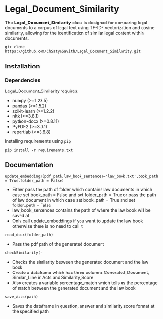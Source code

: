 # Legal_Document_Similarity
The **Legal_Document_Similarity** class is designed for comparing legal documents to a corpus of legal text using TF-IDF vectorization and cosine similarity, allowing for the identification of similar legal content within documents.
````
git clone https://github.com/ChSatyaSavith/Legal_Document_Similarity.git
````
## Installation
### Dependencies
Legal_Document_Similarity requires:
- numpy (>=1.23.5)
- pandas (>=1.5.2)
- scikit-learn (>=1.2.2)
- nltk (>=3.8.1)
- python-docx (>=0.8.11)
- PyPDF2 (>=3.0.1)
- reportlab (>=3.6.8)

Installing requirements using ``pip``

    pip install -r requirements.txt



## Documentation

````
update_embeddings(pdf_path,law_book_sentences='law_book.txt',book_path = True,folder_path = False)
````
- Either pass the path of folder which contains law documents in which case set book_path = False and set folder_path = True or pass the path of law document in which case set book_path = True and set folder_path = False
- law_book_sentences contains the path of where the law book will be saved at
- Only call update_embeddings if you want to update the law book otherwise there is no need to call it

````
read_docx(folder_path)
````
- Pass the pdf path of the generated document

````
checkSimilarity()
````
- Checks the similarity between the generated document and the law book
- Create a dataframe which has three columns Generated_Document, Similar_Line in Acts and Similarity_Score
- Also creates a variable percentage_match which tells us the percentage of match between the generated document and the law book

````
save_Acts(path)
````
- Saves the dataframe in question, answer and similarity score format at the specified path

